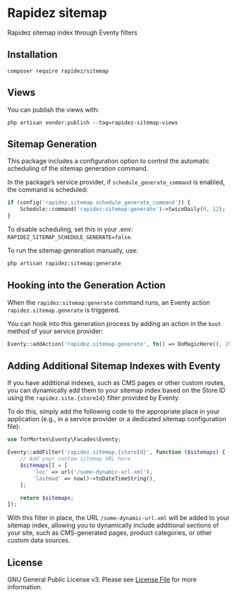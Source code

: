 # Rapidez sitemap

Rapidez sitemap index through Eventy filters

## Installation

```
composer require rapidez/sitemap
```

## Views

You can publish the views with:
```
php artisan vendor:publish --tag=rapidez-sitemap-views
```

## Sitemap Generation
This package includes a configuration option to control the automatic scheduling of the sitemap generation command.

In the package’s service provider, if `schedule_generate_command` is enabled, the command is scheduled:

```php
if (config('rapidez.sitemap.schedule_generate_command')) {
    Schedule::command('rapidez:sitemap:generate')->twiceDaily(0, 12);
}
```

To disable scheduling, set this in your .env: `RAPIDEZ_SITEMAP_SCHEDULE_GENERATE=false`.

To run the sitemap generation manually, use:
```bash
php artisan rapidez:sitemap:generate
```

## Hooking into the Generation Action

When the `rapidez:sitemap:generate` command runs, an Eventy action `rapidez.sitemap.generate` is triggered.

You can hook into this generation process by adding an action in the `boot` method of your service provider:
```php
Eventy::addAction('rapidez.sitemap.generate', fn() => DoMagicHere(), 20, 1);
```

## Adding Additional Sitemap Indexes with Eventy

If you have additional indexes, such as CMS pages or other custom routes, you can dynamically add them to your sitemap index based on the Store ID using the `rapidez.site.{storeId}` filter provided by Eventy.

To do this, simply add the following code to the appropriate place in your application (e.g., in a service provider or a dedicated sitemap configuration file):  

```php
use TorMorten\Eventy\Facades\Eventy;

Eventy::addFilter('rapidez.sitemap.{storeId}', function ($sitemaps) {
    // Add your custom sitemap URL here
    $sitemaps[] = [
        'loc' => url('/some-dynamic-url.xml'),
        'lastmod' => now()->toDateTimeString(),
    ];

    return $sitemaps;
});
```

With this filter in place, the URL `/some-dynamic-url.xml` will be added to your sitemap index, allowing you to dynamically include additional sections of your site, such as CMS-generated pages, product categories, or other custom data sources.

## License

GNU General Public License v3. Please see [License File](LICENSE) for more information.
